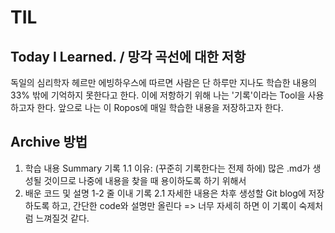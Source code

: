 # TIL
Today I Learned. / 망각 곡선에 대한 저항
----------------------------------------
독일의 심리학자 헤르만 에빙하우스에 따르면 사람은 단 하루만 지나도 학습한 내용의 33% 밖에 기억하지 못한다고 한다.
이에 저항하기 위해 나는 '기록'이라는 Tool을 사용하고자 한다.
앞으로 나는 이 Ropos에 매일 학습한 내용을 저장하고자 한다.

Archive 방법
------------

1. 학습 내용 Summary 기록
1.1 이유: (꾸준히 기록한다는 전제 하에) 많은 .md가 생성될 것이므로 나중에 내용을 찾을 때 용이하도록 하기 위해서 
2. 배운 코드 및 설명 1-2 줄 이내 기록
2.1 자세한 내용은 차후 생성할 Git blog에 저장하도록 하고, 간단한 code와 설명만 올린다 => 너무 자세히 하면 이 기록이 숙제처럼 느껴질것 같다.
